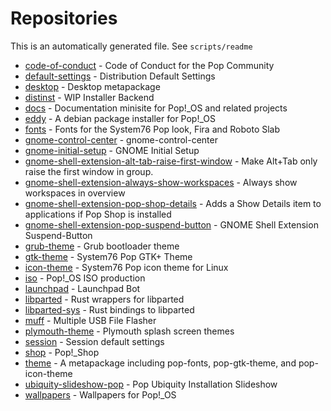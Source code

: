 # Repositories
This is an automatically generated file. See `scripts/readme`

- [code\-of\-conduct](https://github.com/pop-os/code-of-conduct) - Code of Conduct for the Pop Community
- [default\-settings](https://github.com/pop-os/default-settings) - Distribution Default Settings
- [desktop](https://github.com/pop-os/desktop) - Desktop metapackage
- [distinst](https://github.com/pop-os/distinst) - WIP Installer Backend
- [docs](https://github.com/pop-os/docs) - Documentation minisite for Pop\!\_OS and related projects
- [eddy](https://github.com/pop-os/eddy) - A debian package installer for Pop\!\_OS
- [fonts](https://github.com/pop-os/fonts) - Fonts for the System76 Pop look, Fira and Roboto Slab
- [gnome\-control\-center](https://github.com/pop-os/gnome-control-center) - gnome\-control\-center
- [gnome\-initial\-setup](https://github.com/pop-os/gnome-initial-setup) - GNOME Initial Setup
- [gnome\-shell\-extension\-alt\-tab\-raise\-first\-window](https://github.com/pop-os/gnome-shell-extension-alt-tab-raise-first-window) - Make Alt\+Tab only raise the first window in group\.
- [gnome\-shell\-extension\-always\-show\-workspaces](https://github.com/pop-os/gnome-shell-extension-always-show-workspaces) - Always show workspaces in overview
- [gnome\-shell\-extension\-pop\-shop\-details](https://github.com/pop-os/gnome-shell-extension-pop-shop-details) - Adds a Show Details item to applications if Pop Shop is installed
- [gnome\-shell\-extension\-pop\-suspend\-button](https://github.com/pop-os/gnome-shell-extension-pop-suspend-button) - GNOME Shell Extension Suspend\-Button
- [grub\-theme](https://github.com/pop-os/grub-theme) - Grub bootloader theme
- [gtk\-theme](https://github.com/pop-os/gtk-theme) - System76 Pop GTK\+ Theme
- [icon\-theme](https://github.com/pop-os/icon-theme) - System76 Pop icon theme for Linux
- [iso](https://github.com/pop-os/iso) - Pop\!\_OS ISO production
- [launchpad](https://github.com/pop-os/launchpad) - Launchpad Bot
- [libparted](https://github.com/pop-os/libparted) - Rust wrappers for libparted
- [libparted\-sys](https://github.com/pop-os/libparted-sys) - Rust bindings to libparted
- [muff](https://github.com/pop-os/muff) - Multiple USB File Flasher
- [plymouth\-theme](https://github.com/pop-os/plymouth-theme) - Plymouth splash screen themes
- [session](https://github.com/pop-os/session) - Session default settings
- [shop](https://github.com/pop-os/shop) - Pop\!\_Shop
- [theme](https://github.com/pop-os/theme) - A metapackage including pop\-fonts, pop\-gtk\-theme, and pop\-icon\-theme
- [ubiquity\-slideshow\-pop](https://github.com/pop-os/ubiquity-slideshow-pop) - Pop Ubiquity Installation Slideshow
- [wallpapers](https://github.com/pop-os/wallpapers) - Wallpapers for Pop\!\_OS
